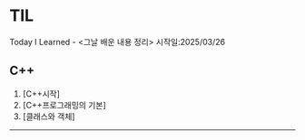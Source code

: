 # TIL
Today I Learned - <그날 배운 내용 정리>
시작일:2025/03/26

## C++

1. [C++시작]
2. [C++프로그래밍의 기본]
3. [클래스와 객체]

---
